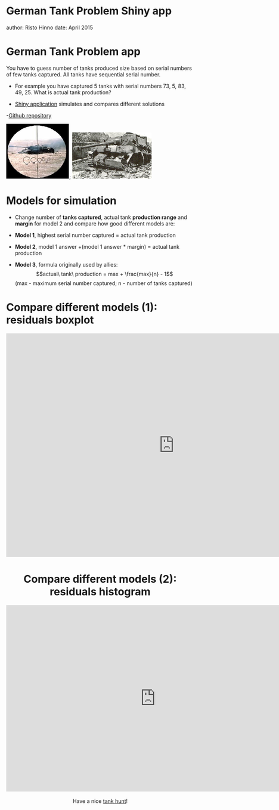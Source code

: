 
German Tank Problem Shiny app
========================================================
author: Risto Hinno
date: April 2015

German Tank Problem app
========================================================

You have to guess number of tanks produced size based on serial numbers of few tanks captured. All tanks have sequential serial number.

- For example you have captured 5 tanks with serial numbers 73, 5, 83, 49, 25. What is actual tank production?

- [Shiny application](https://ristohinno.shinyapps.io/GermanTankProblemApp/) simulates and compares different solutions

-[Github repository](https://github.com/RRisto/GermanTankProblem)

![alt text](figures/tank.png); ![alt text](figures/crushed2.png)

Models for simulation
========================================================

- Change number of **tanks captured**, actual tank **production range** and **margin** for model 2 and compare how good different models are:

- **Model 1**, highest serial number captured = actual tank production

- **Model 2**, model 1 answer +(model 1 answer * margin) = actual tank production

- **Model 3**, formula originally used by allies: $$actual\ tank\ production = max + \frac{max}{n} - 1$$ (max - maximum serial number captured; n - number of tanks captured)

Compare different models (1): residuals boxplot
========================================================



<center><iframe scrolling='no' seamless='seamless' style='border:none' src='https://plot.ly/~risto.hinno/147/800/1200' width='900' height='600'></iframe><center>



Compare different models (2): residuals histogram
========================================================
 

<center><iframe scrolling='no' seamless='seamless' style='border:none' src='https://plot.ly/~risto.hinno/100//800/1200' width='800' height='500'></iframe><center>

Have a nice [tank hunt](https://ristohinno.shinyapps.io/GermanTankProblemApp/)!

